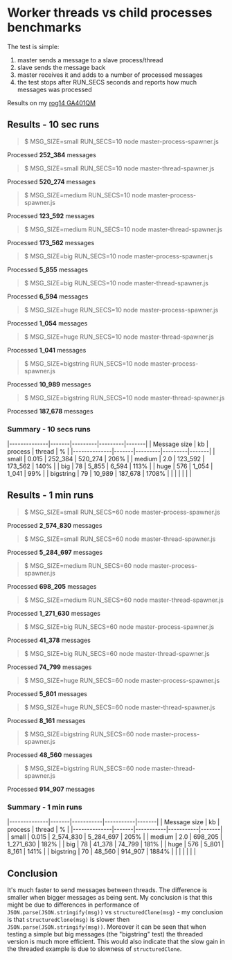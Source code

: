 # Worker threads vs child processes benchmarks

The test is simple:

1. master sends a message to a slave process/thread
2. slave sends the message back
3. master receives it and adds to a number of processed messages
4. the test stops after RUN_SECS seconds and reports how much messages was processed

Results on my [rog14 GA401QM](https://rog.asus.com/laptops/rog-zephyrus/2021-rog-zephyrus-g14-series/spec)

## Results - 10 sec runs

> $ MSG_SIZE=small RUN_SECS=10 node master-process-spawner.js

Processed **252_384** messages

> $ MSG_SIZE=small RUN_SECS=10 node master-thread-spawner.js 

Processed **520_274** messages

> $ MSG_SIZE=medium RUN_SECS=10 node master-process-spawner.js 

Processed **123_592** messages

> $ MSG_SIZE=medium RUN_SECS=10 node master-thread-spawner.js 

Processed **173_562** messages

> $ MSG_SIZE=big RUN_SECS=10 node master-process-spawner.js

Processed **5_855** messages

> $ MSG_SIZE=big RUN_SECS=10 node master-thread-spawner.js 

Processed **6_594** messages

> $ MSG_SIZE=huge RUN_SECS=10 node master-process-spawner.js

Processed **1_054** messages

> $ MSG_SIZE=huge RUN_SECS=10 node master-thread-spawner.js

Processed **1_041** messages

> $ MSG_SIZE=bigstring RUN_SECS=10 node master-process-spawner.js

Processed **10_989** messages

> $ MSG_SIZE=bigstring RUN_SECS=10 node master-thread-spawner.js

Processed **187_678** messages

### Summary - 10 secs runs

|--------------|-------|---------|---------|-------|
| Message size | kb    | process | thread  | %     |
|--------------|-------|---------|---------|-------|
| small        | 0.015 | 252_384 | 520_274 | 206%  |
| medium       | 2.0   | 123_592 | 173_562 | 140%  |
| big          | 78    | 5_855   | 6_594   | 113%  |
| huge         | 576   | 1_054   | 1_041   | 99%   |
| bigstring    | 79    | 10_989  | 187_678 | 1708% |
|              |       |         |         |       |

## Results - 1 min runs

> $ MSG_SIZE=small RUN_SECS=60 node master-process-spawner.js

Processed **2_574_830** messages

> $ MSG_SIZE=small RUN_SECS=60 node master-thread-spawner.js 

Processed **5_284_697** messages

> $ MSG_SIZE=medium RUN_SECS=60 node master-process-spawner.js 

Processed **698_205** messages

> $ MSG_SIZE=medium RUN_SECS=60 node master-thread-spawner.js 

Processed **1_271_630** messages

> $ MSG_SIZE=big RUN_SECS=60 node master-process-spawner.js

Processed **41_378** messages

> $ MSG_SIZE=big RUN_SECS=60 node master-thread-spawner.js 

Processed **74_799** messages

> $ MSG_SIZE=huge RUN_SECS=60 node master-process-spawner.js

Processed **5_801** messages

> $ MSG_SIZE=huge RUN_SECS=60 node master-thread-spawner.js

Processed **8_161** messages

> $ MSG_SIZE=bigstring RUN_SECS=60 node master-process-spawner.js

Processed **48_560** messages

> $ MSG_SIZE=bigstring RUN_SECS=60 node master-thread-spawner.js

Processed **914_907** messages


### Summary - 1 min runs

|--------------|-------|-----------|-----------|-------|
| Message size | kb    | process   | thread    | %     |
|--------------|-------|-----------|-----------|-------|
| small        | 0.015 | 2_574_830 | 5_284_697 | 205%  |
| medium       | 2.0   | 698_205   | 1_271_630 | 182%  |
| big          | 78    | 41_378    | 74_799    | 181%  |
| huge         | 576   | 5_801     | 8_161     | 141%  |
| bigstring    | 70    | 48_560    | 914_907   | 1884% |
|              |       |           |           |       |

## Conclusion

It's much faster to send messages between threads. The difference is smaller when bigger messages as being sent. My conclusion is that this might be due to differences in performance of `JSON.parse(JSON.stringify(msg))` vs `structuredClone(msg)` - my conclusion is that `structuredClone(msg)` is slower then `JSON.parse(JSON.stringify(msg))`. Moreover it can be seen that when testing a simple but big messages (the "bigstring" test) the threaded version is much more efficient. This would also indicate that the slow gain in the threaded example is due to slowness of `structuredClone`. 
